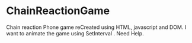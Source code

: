 # ChainReactionGame
Chain reaction Phone game reCreated using HTML, javascript and DOM. I want to animate the game using SetInterval . Need Help.
